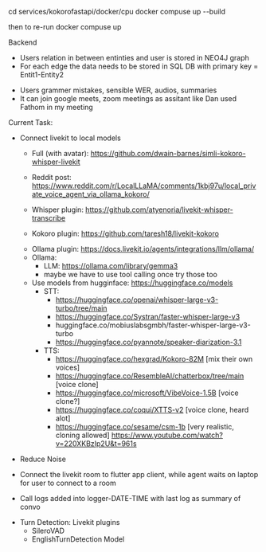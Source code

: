 cd services/kokorofastapi/docker/cpu
docker compuse up --build

then to re-run
docker compuse up 




Backend
+ Users relation in between entinties and user is stored in NEO4J graph 
+ For each edge the data needs to be stored in SQL DB with primary key = Entit1-Entity2
- Users grammer mistakes, sensible WER, audios, summaries
- It can join google meets, zoom meetings as assitant like Dan used Fathom in my meeting


Current Task:
- Connect livekit to local models
    - Full (with avatar): https://github.com/dwain-barnes/simli-kokoro-whisper-livekit
    - Reddit post: https://www.reddit.com/r/LocalLLaMA/comments/1kbj97u/local_private_voice_agent_via_ollama_kokoro/
    
    - Whisper plugin: https://github.com/atyenoria/livekit-whisper-transcribe
    - Kokoro plugin: https://github.com/taresh18/livekit-kokoro
    + Ollama plugin: https://docs.livekit.io/agents/integrations/llm/ollama/

    * Ollama:
        - LLM: https://ollama.com/library/gemma3
        - maybe we have to use tool calling once try those too
    * Use models from hugginface: https://huggingface.co/models
        - STT:
            * https://huggingface.co/openai/whisper-large-v3-turbo/tree/main
            * https://huggingface.co/Systran/faster-whisper-large-v3
            * huggingface.co/mobiuslabsgmbh/faster-whisper-large-v3-turbo
            * https://huggingface.co/pyannote/speaker-diarization-3.1
        - TTS:
            * https://huggingface.co/hexgrad/Kokoro-82M [mix their own voices]
            * https://huggingface.co/ResembleAI/chatterbox/tree/main [voice clone]
            * https://huggingface.co/microsoft/VibeVoice-1.5B [voice clone?]
            * https://huggingface.co/coqui/XTTS-v2 [voice clone, heard alot]
            * https://huggingface.co/sesame/csm-1b [very realistic, cloning allowed]
            https://www.youtube.com/watch?v=220XKBzIp2U&t=961s



- Reduce Noise
- Connect the livekit room to flutter app client, while agent waits on laptop for user to connect to a room
- Call logs added into logger-DATE-TIME with last log as summary of convo
+ Turn Detection: Livekit plugins
    + SileroVAD
    + EnglishTurnDetection Model